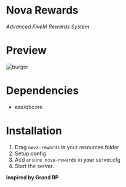 # **Nova Rewards**
*Advanced FiveM Rewards System*

# Preview
![burger](https://github.com/NovaScripts123/nova_rewards/assets/142164748/12d58592-68f1-4fc8-b6a9-0457fb51c0eb)



# Dependencies
- esx/qbcore

# Installation
1. Drag `nova-rewards` in your resources folder
2. Setup config
3. Add `ensure nova-rewards` in your server.cfg
4. Start the server.

**inspired by Grand RP**

